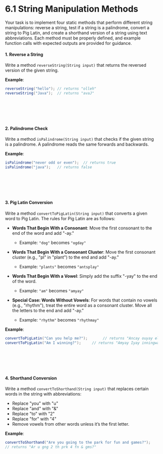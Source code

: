 # 6.1 String Manipulation Methods 

Your task is to implement four static methods that perform different string manipulations: reverse a string, test if a string is a palindrome, convert a string to Pig Latin, and create a shorthand version of a string using text abbreviations. Each method must be properly defined, and example function calls with expected outputs are provided for guidance.

#### 1. **Reverse a String** 
Write a method `reverseString(String input)` that returns the reversed version of the given string.

**Example**:
```java
reverseString("hello"); // returns "olleh"
reverseString("Java");  // returns "avaJ"
```
<br></br>
---
#### 2. **Palindrome Check**
Write a method `isPalindrome(String input)` that checks if the given string is a palindrome. A palindrome reads the same forwards and backwards.

**Example**:
```java
isPalindrome("never odd or even");  // returns true
isPalindrome("java");   // returns false
```
<br></br>
---
#### 3. **Pig Latin Conversion**
Write a method `convertToPigLatin(String input)` that converts a given word to Pig Latin. The rules for Pig Latin are as follows:

- **Words That Begin With a Consonant**: Move the first consonant to the end of the word and add "-ay."
  - Example: `"dog"` becomes `"ogday"`
  
- **Words That Begin With a Consonant Cluster**: Move the first consonant cluster (e.g., "pl" in "plant") to the end and add "-ay."
  - Example: `"plants"` becomes `"antsplay"`
  
- **Words That Begin With a Vowel**: Simply add the suffix "-yay" to the end of the word.
  - Example: `"am"` becomes `"amyay"`
  
- **Special Case: Words Without Vowels**: For words that contain no vowels (e.g., "rhythm"), treat the entire word as a consonant cluster. Move all the letters to the end and add "-ay."
  - Example: `"rhythm"` becomes `"rhythmay"`
  
**Example**:
```java
convertToPigLatin("Can you help me?");       // returns "Ancay ouyay elphay emay?"
convertToPigLatin("Am I winning?");     // returns "Amyay Iyay inningway?"
```
<br></br>
---
#### 4. **Shorthand Conversion**
Write a method `convertToShorthand(String input)` that replaces certain words in the string with abbreviations:

- Replace "you" with "u"
- Replace "and" with "&"
- Replace "to" with "2"
- Replace "for" with "4"
- Remove vowels from other words unless it’s the first letter.

**Example**:
```java
convertToShorthand("Are you going to the park for fun and games?");
// returns "Ar u gng 2 th prk 4 fn & gms?"
```


